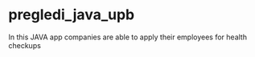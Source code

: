 # pregledi_java_upb

In this JAVA app companies are able to apply their employees for health checkups
